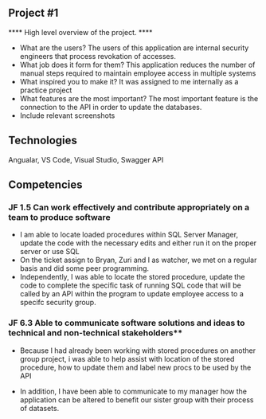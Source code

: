 ## Project #1
**** High level overview of the project. ****
- What are the users? The users of this application are internal security engineers that process revokation of accesses. 
- What job does it form for them? This application reduces the number of manual steps required to maintain employee access in multiple systems
- What inspired you to make it? It was assigned to me internally as a practice project
- What features are the most important? The most important feature is the connection to the API in order to update the databases.
- Include relevant screenshots

## Technologies
Angualar, VS Code, Visual Studio, Swagger API


## Competencies
### JF 1.5 Can work effectively and contribute appropriately on a team to produce software 	

- I am able to locate loaded procedures within SQL Server Manager, update the code with the necessary edits and either run it on the proper server or use SQL 
- On the ticket assign to Bryan, Zuri and I as watcher, we met on a regular basis and did some peer programming.
- Independently, I was able to locate the stored procedure, update the code to complete the specific task of running SQL code that will be called by an API within the program to update employee access to a specifc security group.

### JF 6.3 Able to communicate software solutions and ideas to technical and non-technical stakeholders**			

- Because I had already been working with stored procedures on another group project, i was able to help assist with location of the stored procedure, how to update them and label new procs to be used by the API
* In addition, I have been able to communicate to my manager how the application can be altered to benefit our sister group with their process of datasets. 
